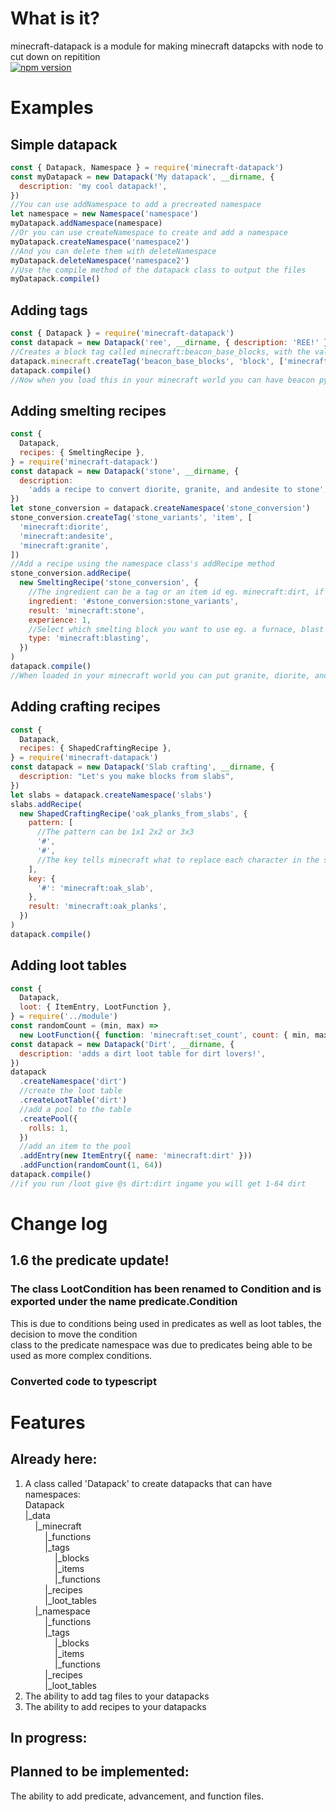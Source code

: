 # What is it?

minecraft-datapack is a module for making minecraft datapcks with node to cut down on repitition  
[![npm version](https://badge.fury.io/js/%40throw-out-error%2Fminecraft-datapack.svg)](https://badge.fury.io/js/%40throw-out-error%2Fminecraft-datapack)

# Examples

## Simple datapack

```js
const { Datapack, Namespace } = require('minecraft-datapack')
const myDatapack = new Datapack('My datapack', __dirname, {
  description: 'my cool datapack!',
})
//You can use addNamespace to add a precreated namespace
let namespace = new Namespace('namespace')
myDatapack.addNamespace(namespace)
//Or you can use createNamespace to create and add a namespace
myDatapack.createNamespace('namespace2')
//And you can delete them with deleteNamespace
myDatapack.deleteNamespace('namespace2')
//Use the compile method of the datapack class to output the files
myDatapack.compile()
```

## Adding tags

```js
const { Datapack } = require('minecraft-datapack')
const datapack = new Datapack('ree', __dirname, { description: 'REE!' })
//Creates a block tag called minecraft:beacon_base_blocks, with the values ["minecraft:dirt"]
datapack.minecraft.createTag('beacon_base_blocks', 'block', ['minecraft:dirt'])
datapack.compile()
//Now when you load this in your minecraft world you can have beacon pyramids made from dirt! :D
```

## Adding smelting recipes

```js
const {
  Datapack,
  recipes: { SmeltingRecipe },
} = require('minecraft-datapack')
const datapack = new Datapack('stone', __dirname, {
  description:
    'adds a recipe to convert diorite, granite, and andesite to stone',
})
let stone_conversion = datapack.createNamespace('stone_conversion')
stone_conversion.createTag('stone_variants', 'item', [
  'minecraft:diorite',
  'minecraft:andesite',
  'minecraft:granite',
])
//Add a recipe using the namespace class's addRecipe method
stone_conversion.addRecipe(
  new SmeltingRecipe('stone_conversion', {
    //The ingredient can be a tag or an item id eg. minecraft:dirt, if using a tag it must be pre-fixed with a #
    ingredient: '#stone_conversion:stone_variants',
    result: 'minecraft:stone',
    experience: 1,
    //Select which smelting block you want to use eg. a furnace, blast furnace, smoker, or camp fire
    type: 'minecraft:blasting',
  })
)
datapack.compile()
//When loaded in your minecraft world you can put granite, diorite, and andesite in a blast furnace to get stone :D
```

## Adding crafting recipes

```js
const {
  Datapack,
  recipes: { ShapedCraftingRecipe },
} = require('minecraft-datapack')
const datapack = new Datapack('Slab crafting', __dirname, {
  description: "Let's you make blocks from slabs",
})
let slabs = datapack.createNamespace('slabs')
slabs.addRecipe(
  new ShapedCraftingRecipe('oak_planks_from_slabs', {
    pattern: [
      //The pattern can be 1x1 2x2 or 3x3
      '#',
      '#',
      //The key tells minecraft what to replace each character in the strings with
    ],
    key: {
      '#': 'minecraft:oak_slab',
    },
    result: 'minecraft:oak_planks',
  })
)
datapack.compile()
```

## Adding loot tables

```js
const {
  Datapack,
  loot: { ItemEntry, LootFunction },
} = require('../module')
const randomCount = (min, max) =>
  new LootFunction({ function: 'minecraft:set_count', count: { min, max } })
const datapack = new Datapack('Dirt', __dirname, {
  description: 'adds a dirt loot table for dirt lovers!',
})
datapack
  .createNamespace('dirt')
  //create the loot table
  .createLootTable('dirt')
  //add a pool to the table
  .createPool({
    rolls: 1,
  })
  //add an item to the pool
  .addEntry(new ItemEntry({ name: 'minecraft:dirt' }))
  .addFunction(randomCount(1, 64))
datapack.compile()
//if you run /loot give @s dirt:dirt ingame you will get 1-64 dirt
```

# Change log

## 1.6 the predicate update!

### The class LootCondition has been renamed to Condition and is exported under the name predicate.Condition

This is due to conditions being used in predicates as well as loot tables, the decision to move the condition  
class to the predicate namespace was due to predicates being able to be used as more complex conditions.

### Converted code to typescript

# Features

## Already here:

1. A class called 'Datapack' to create datapacks that can have namespaces:  
   Datapack  
   |\_data  
   &nbsp;&nbsp;&nbsp;&nbsp;|\_minecraft  
   &nbsp;&nbsp;&nbsp;&nbsp;&nbsp;&nbsp;&nbsp;&nbsp;|\_functions  
   &nbsp;&nbsp;&nbsp;&nbsp;&nbsp;&nbsp;&nbsp;&nbsp;|\_tags  
   &nbsp;&nbsp;&nbsp;&nbsp;&nbsp;&nbsp;&nbsp;&nbsp;&nbsp;&nbsp;&nbsp;&nbsp;|\_blocks  
   &nbsp;&nbsp;&nbsp;&nbsp;&nbsp;&nbsp;&nbsp;&nbsp;&nbsp;&nbsp;&nbsp;&nbsp;|\_items  
   &nbsp;&nbsp;&nbsp;&nbsp;&nbsp;&nbsp;&nbsp;&nbsp;&nbsp;&nbsp;&nbsp;&nbsp;|\_functions  
   &nbsp;&nbsp;&nbsp;&nbsp;&nbsp;&nbsp;&nbsp;&nbsp;|\_recipes  
   &nbsp;&nbsp;&nbsp;&nbsp;&nbsp;&nbsp;&nbsp;&nbsp;|\_loot_tables  
   &nbsp;&nbsp;&nbsp;&nbsp;|\_namespace  
   &nbsp;&nbsp;&nbsp;&nbsp;&nbsp;&nbsp;&nbsp;&nbsp;|\_functions  
   &nbsp;&nbsp;&nbsp;&nbsp;&nbsp;&nbsp;&nbsp;&nbsp;|\_tags  
   &nbsp;&nbsp;&nbsp;&nbsp;&nbsp;&nbsp;&nbsp;&nbsp;&nbsp;&nbsp;&nbsp;&nbsp;|\_blocks  
   &nbsp;&nbsp;&nbsp;&nbsp;&nbsp;&nbsp;&nbsp;&nbsp;&nbsp;&nbsp;&nbsp;&nbsp;|\_items  
   &nbsp;&nbsp;&nbsp;&nbsp;&nbsp;&nbsp;&nbsp;&nbsp;&nbsp;&nbsp;&nbsp;&nbsp;|\_functions  
   &nbsp;&nbsp;&nbsp;&nbsp;&nbsp;&nbsp;&nbsp;&nbsp;|\_recipes  
   &nbsp;&nbsp;&nbsp;&nbsp;&nbsp;&nbsp;&nbsp;&nbsp;|\_loot_tables
2. The ability to add tag files to your datapacks
3. The ability to add recipes to your datapacks

## In progress:

## Planned to be implemented:

The ability to add predicate, advancement, and function files.
